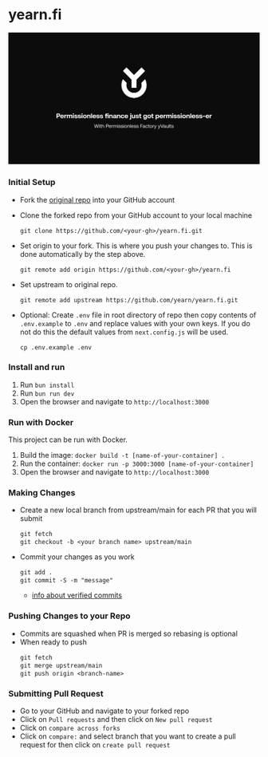 # yearn.fi

![](./public/og.png)

### Initial Setup

-   Fork the [original repo](https://github.com/yearn/yearn.fi) into your GitHub account
-   Clone the forked repo from your GitHub account to your local machine

    ```
    git clone https://github.com/<your-gh>/yearn.fi.git
    ```

-   Set origin to your fork. This is where you push your changes to. This is done automatically by the step above.

    ```
    git remote add origin https://github.com/<your-gh>/yearn.fi
    ```

-   Set upstream to original repo.

    ```
    git remote add upstream https://github.com/yearn/yearn.fi.git
    ```

-   Optional: Create `.env` file in root directory of repo then copy contents of `.env.example` to `.env` and replace values with your own keys. If you do not do this the default values from `next.config.js` will be used.

    ```
    cp .env.example .env
    ```

### Install and run

1. Run `bun install`
2. Run `bun run dev`
3. Open the browser and navigate to `http://localhost:3000`

### Run with Docker

This project can be run with Docker.

1. Build the image: `docker build -t [name-of-your-container] .`
2. Run the container: `docker run -p 3000:3000 [name-of-your-container]`
3. Open the browser and navigate to `http://localhost:3000`

### Making Changes

-   Create a new local branch from upstream/main for each PR that you will submit
    ```
    git fetch
    git checkout -b <your branch name> upstream/main
    ```
-   Commit your changes as you work
    ```
    git add .
    git commit -S -m "message"
    ```
    -   [info about verified commits](https://docs.github.com/en/github/authenticating-to-github/managing-commit-signature-verification)

### Pushing Changes to your Repo

-   Commits are squashed when PR is merged so rebasing is optional
-   When ready to push
    ```
    git fetch
    git merge upstream/main
    git push origin <branch-name>
    ```

### Submitting Pull Request

-   Go to your GitHub and navigate to your forked repo
-   Click on `Pull requests` and then click on `New pull request`
-   Click on `compare across forks`
-   Click on `compare:` and select branch that you want to create a pull request for then click on `create pull request`
